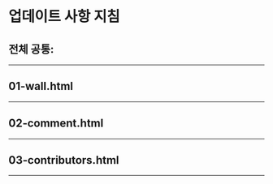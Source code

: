 # 업데이트 사항 지침


## 전체 공통:

<!-- - 언제 어디서든 spacebar 누르면 index.html로 이동하게 해주세요.
- 커서 모양을 불투명한 원으로 바꿔주세요. -->

<!-- - 버튼 등 hover 시 마우스 커서 모양이 기본값입니다. 현재 웹 커서모양에 맞게 hover 커서를 새로운 모양 또는 애니메이션으로 바꿔주세요. -->

---
## 01-wall.html
 <!-- - 1분동안 아무 입력이 없으면(마우스, 키보드), 1F ~ 7F 5초마다 자동으로 다음 층으로 넘어가도록 해주세요. 자동으로 넘어가는 동안은 웹 하단에 플로팅박스( "Spacebar를 눌러 시작하기" 문구를 넣어)를 띄워주세요.

- 지금은 다음 층으로 넘어갈 때(스크롤 시) .floor-stack내부에서 .floor-section 전체가 하나씩 넘어가는데, 이 방식이 아니라, 1F을 기준으로 내부 요소 및 위치는 그대로 하고, 넘어갈때 .plan-card의 내부 이미지와 .floor-section__head의 내부 텍스트만 바뀌도록 바꿔주세요. (.floor-selector 애니메이션은 지금과 그대로 유지) -->

<!-- - "Spacebar를 눌러 시작하기" 이 버튼에 css 코드에 있는 pulse 애니메이션을 추가해주세요. -->

<!-- - 각 .plan-card hover 시, 이미지가 최종(7F)으로 바뀌고, 제목(텍스트)이 포함된 말풍선 모양의 플로팅 박스가 나타날 수 있게 해주세요. (참고로, 지금은 아무런 플로팅 박스도 보이지 않습니다.) -->

<!-- - 현재 각 .plan-card hover 시, 플로팅 박스가 등장하는 애니메이션이 이상합니다(좌측 상단 어디 멀리서 날아옴). 이 애니메이션을 삭제하고 말풍선이 hover 시 바로 팝업되게 설정해 주세요. -->


---
## 02-comment.html
<!-- - .livechat-stream 블럭 내부에서 스크롤 가능하게 만들어주세요. 그리고 화면에서 스크롤 바 표시가 안나오도록 숨겨주세요.

- 현재 .chat-row(채팅 행 요소) 이 너무 채팅메시지 UI처럼 디자인되어있습니다. 채팅 메시지가 아니라, 댓글/코멘트 요소처럼 reDesign 해주세요. 다음 지침을 참고하세요:
    1. 기존 스타일을 삭제하고 새롭게 .chat-row 내부(코멘트 행)을 알아서 디자인해주세요.
    2. 단, 좋아요 버튼을 정사각형 비율로 크게 만들고, 하트 아이콘을 버튼 중앙에 크게 위치시키고, 숫자를 그 아래에 작게 중앙 정렬로 배치해주세요. 
    3. 단, 현재 요소의 각 색상(폰트/아이콘/배경색, 전시작품/구역 색상)을 유지해주세요.
    4. 그 외 요소를 알아서 디자인해주세요.

- 현재 .typing-demo 에서 아무런 애니메이션도 나오지 않습니다. "archive elements examples\typing animation.md" 파일의 코드를 활용해 똑같이 실시간 타이핑 애니메이션이 .typing-demo에 표시되도록 해주세요.  -->

<!-- - 현재 .typing-demo 에서 텍스트 타이핑 중 spacebar를 입력하면 텍스트 애니메이션이 자동으로 줄바꿈되어 .typing-demo 의 박스를 벗어납니다. 따라서 줄바꿈 될 때 애니메이션이 박스를 벗어나면 아래로 이동하면서 텍스트를 tracking 하면서 볼 수 있도록 해주세요.

- .chat-row 에서 좋아요 버튼의 크기를 행 높이에 꽉차게 키워주세요. -->

<!-- - .typing-demo 애니메이션에서 뜨는 텍스트가  중앙 정렬이 되어 박스 중앙에 텍스트가 위치할 수 있도록 해주세요.
- 타이핑 애니메이션 중 파티클이 흩날리는 애니메이션이 보이질 않습니다. (참고로, 예제코드인 typing animation.md에서는 잘 나옵니다.) -->

<!-- - 전시구역(알파벳)에 따라 코멘트 볼수 있게 필터링 기능을 추가해주세요: 
    - 필터링 묶음(flex로 row)은 우측 열인 comment-aside 위쪽(현재 top margin쪽 공간)에 넣어주세요.
- 메세지를 최신순/좋아요순/오래된 순/긴 글 순 으로 정렬할 수 있게 해주세요(디폴트값은 최신순):
    - 정렬을 선택하는 박스(SelecValue) 위치는 .livestream 바로위 우측 -->

<!-- - 전시작품 코드를 선택하면, 자동으로 전시구역이 선택되도록 해주세요. (이 데이터(어떤 전시구역에 어떤 코드가 포함되는지)는 나중에 따로 DB에서 입력할 예정입니다.) (단, 여전히 전시구역 만 선택하는 것이 가능해야 합니다.) -->

---
## 03-contributors.html
<!-- - 각 .contributor-column 을 자유롭게 화면 내에서 배치하고 싶습니다. 뷰포트 내에서 수치를 조정해서 discipline별 카드를 자유롭게 배치할 수 있도록 세팅해주세요. 각각 정확한 위치는 제가 따로 수치로 조정하겠습니다. -->
---